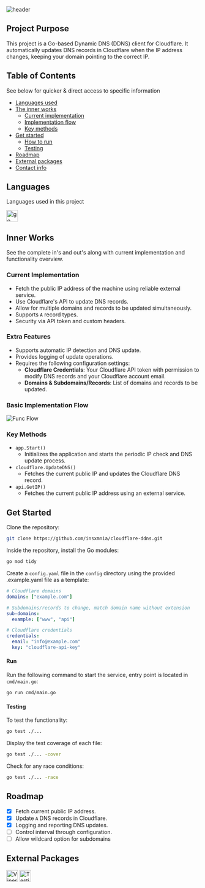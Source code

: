 ![header](https://capsule-render.vercel.app/api?type=waving&height=260&color=0:61D47F,100:6AC963&text=Cloudflare%20DDNS&reversal=false&section=header&textBg=false&fontColor=FFFFFF&fontAlign=40&fontAlignY=30&desc=Cloudflare%20Dynamic%20DNS&descAlign=40&descAlignY=50)

## Project Purpose
This project is a Go-based Dynamic DNS (DDNS) client for Cloudflare. It automatically updates DNS records in Cloudflare when the IP address changes, keeping your domain pointing to the correct IP.

## Table of Contents
See below for quicker & direct access to specific information
<br>
- <a href="#languages">Languages used</a>
- <a href="#inner-works">The inner works</a>
  - <a href="#current-implementation">Current implementation</a>
  - <a href="#basic-implementation-flow">Implementation flow</a>
  - <a href="#key-methods">Key methods</a>
- <a href="#get-started">Get started</a>
  - <a href="#run">How to run</a>
  - <a href="#testing">Testing</a>
- <a href="#roadmap">Roadmap</a>
- <a href="#external-packages">External packages</a>
- <a href="#contact-information">Contact info</a>

## Languages
Languages used in this project
<div align="left">
    <img src="https://img.shields.io/badge/Go-00ADD8?logo=go&logoColor=white&style=for-the-badge" height="30" alt="go logo" />
</div>

## Inner Works
See the complete in's and out's along with current implementation and functionality overview.

### Current Implementation
- Fetch the public IP address of the machine using reliable external service.
- Use Cloudflare's API to update DNS records.
- Allow for multiple domains and records to be updated simultaneously.
- Supports `A` record types.
- Security via API token and custom headers.

### Extra Features
- Supports automatic IP detection and DNS update.
- Provides logging of update operations.
- Requires the following configuration settings:
  - **Cloudflare Credentials**: Your Cloudflare API token with permission to modify DNS records and your Cloudflare account email.
  - **Domains & Subdomains/Records**: List of domains and records to be updated.

### Basic Implementation Flow
![Func Flow](docs/images/implementation-flow.png)

### Key Methods
- `app.Start()`
  - Initializes the application and starts the periodic IP check and DNS update process.
- `cloudflare.UpdateDNS()`
  - Fetches the current public IP and updates the Cloudflare DNS record.
- `api.GetIP()`
  - Fetches the current public IP address using an external service.

## Get Started
Clone the repository:
```bash
git clone https://github.com/insxmnia/cloudflare-ddns.git
```
Inside the repository, install the Go modules:
```bash
go mod tidy
```
Create a `config.yaml` file in the `config` directory using the provided .example.yaml file as a template:
```yaml
# Cloudflare domains
domains: ["example.com"]

# Subdomains/records to change, match domain name without extension
sub-domains: 
  example: ["www", "api"]

# Cloudflare credentials
credentials: 
  email: "info@example.com"
  key: "cloudflare-api-key"
```

#### Run
Run the following command to start the service, entry point is located in `cmd/main.go`:
```bash
go run cmd/main.go
```

#### Testing
To test the functionality:
```bash
go test ./...
```
Display the test coverage of each file:
```bash
go test ./... -cover
```
Check for any race conditions:
```bash
go test ./... -race
```

## Roadmap
- [x] Fetch current public IP address.
- [x] Update `A` DNS records in Cloudflare.
- [x] Logging and reporting DNS updates.
- [ ] Control interval through configuration.
- [ ] Allow wildcard option for subdomains

## External Packages
<div align="left">
    <a href="https://github.com/spf13/viper"><img src="https://img.shields.io/badge/Viper-000?style=for-the-badge&logo=Go&logoColor=white&color=61D47F" height="30" alt="Viper package"></a>
    <a href="https://github.com/stretchr/testify"><img src="https://img.shields.io/badge/Testify-000?style=for-the-badge&logo=Go&logoColor=white&color=00ADD8" height="30" alt="Testify package"></a>
</div>


